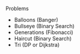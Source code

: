 Problems
- Balloons (Banger)
- Bullseye (Binary Search)
- Generations (Fibonacci)
- Haircut	(Binary Search)
- Tri (DP or Dijkstra)
